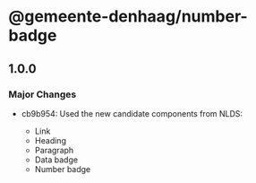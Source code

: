 # @gemeente-denhaag/number-badge

## 1.0.0

### Major Changes

- cb9b954: Used the new candidate components from NLDS:

  - Link
  - Heading
  - Paragraph
  - Data badge
  - Number badge
